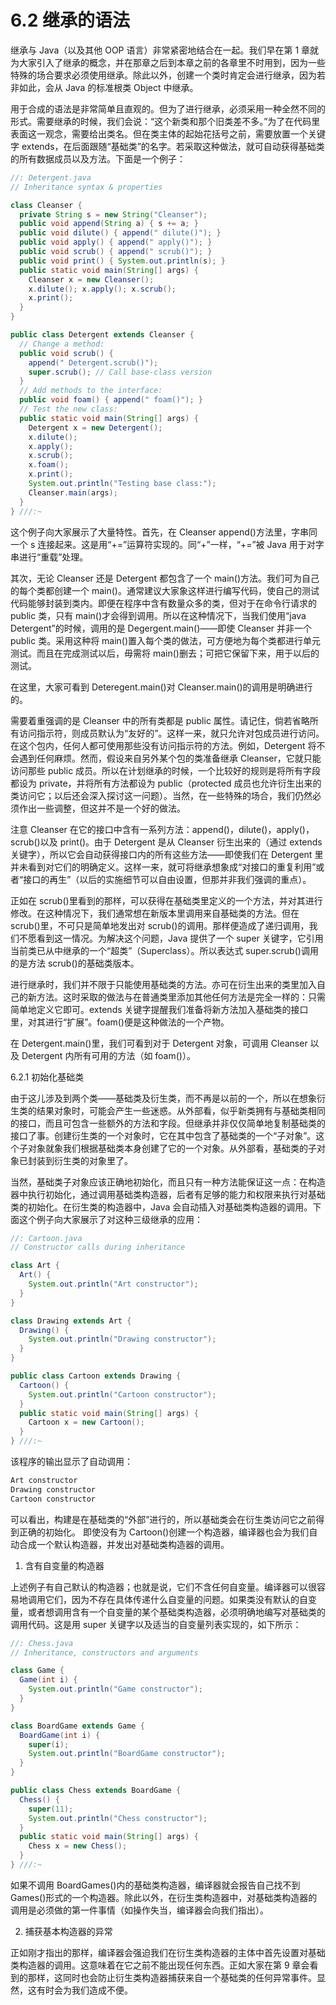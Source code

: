 # 6.2 继承的语法

继承与 Java（以及其他 OOP 语言）非常紧密地结合在一起。我们早在第 1 章就为大家引入了继承的概念，并在那章之后到本章之前的各章里不时用到，因为一些特殊的场合要求必须使用继承。除此以外，创建一个类时肯定会进行继承，因为若非如此，会从 Java 的标准根类 Object 中继承。

用于合成的语法是非常简单且直观的。但为了进行继承，必须采用一种全然不同的形式。需要继承的时候，我们会说：“这个新类和那个旧类差不多。”为了在代码里表面这一观念，需要给出类名。但在类主体的起始花括号之前，需要放置一个关键字 extends，在后面跟随“基础类”的名字。若采取这种做法，就可自动获得基础类的所有数据成员以及方法。下面是一个例子：

```java
//: Detergent.java
// Inheritance syntax & properties

class Cleanser {
  private String s = new String("Cleanser");
  public void append(String a) { s += a; }
  public void dilute() { append(" dilute()"); }
  public void apply() { append(" apply()"); }
  public void scrub() { append(" scrub()"); }
  public void print() { System.out.println(s); }
  public static void main(String[] args) {
    Cleanser x = new Cleanser();
    x.dilute(); x.apply(); x.scrub();
    x.print();
  }
}

public class Detergent extends Cleanser {
  // Change a method:
  public void scrub() {
    append(" Detergent.scrub()");
    super.scrub(); // Call base-class version
  }
  // Add methods to the interface:
  public void foam() { append(" foam()"); }
  // Test the new class:
  public static void main(String[] args) {
    Detergent x = new Detergent();
    x.dilute();
    x.apply();
    x.scrub();
    x.foam();
    x.print();
    System.out.println("Testing base class:");
    Cleanser.main(args);
  }
} ///:~
```

这个例子向大家展示了大量特性。首先，在 Cleanser append()方法里，字串同一个 s 连接起来。这是用“+=”运算符实现的。同“+”一样，“+=”被 Java 用于对字串进行“重载”处理。

其次，无论 Cleanser 还是 Detergent 都包含了一个 main()方法。我们可为自己的每个类都创建一个 main()。通常建议大家象这样进行编写代码，使自己的测试代码能够封装到类内。即便在程序中含有数量众多的类，但对于在命令行请求的 public 类，只有 main()才会得到调用。所以在这种情况下，当我们使用“java Detergent”的时候，调用的是 Degergent.main()——即使 Cleanser 并非一个 public 类。采用这种将 main()置入每个类的做法，可方便地为每个类都进行单元测试。而且在完成测试以后，毋需将 main()删去；可把它保留下来，用于以后的测试。

在这里，大家可看到 Deteregent.main()对 Cleanser.main()的调用是明确进行的。

需要着重强调的是 Cleanser 中的所有类都是 public 属性。请记住，倘若省略所有访问指示符，则成员默认为“友好的”。这样一来，就只允许对包成员进行访问。在这个包内，任何人都可使用那些没有访问指示符的方法。例如，Detergent 将不会遇到任何麻烦。然而，假设来自另外某个包的类准备继承 Cleanser，它就只能访问那些 public 成员。所以在计划继承的时候，一个比较好的规则是将所有字段都设为 private，并将所有方法都设为 public（protected 成员也允许衍生出来的类访问它；以后还会深入探讨这一问题）。当然，在一些特殊的场合，我们仍然必须作出一些调整，但这并不是一个好的做法。

注意 Cleanser 在它的接口中含有一系列方法：append()，dilute()，apply()，scrub()以及 print()。由于 Detergent 是从 Cleanser 衍生出来的（通过 extends 关键字），所以它会自动获得接口内的所有这些方法——即使我们在 Detergent 里并未看到对它们的明确定义。这样一来，就可将继承想象成“对接口的重复利用”或者“接口的再生”（以后的实施细节可以自由设置，但那并非我们强调的重点）。

正如在 scrub()里看到的那样，可以获得在基础类里定义的一个方法，并对其进行修改。在这种情况下，我们通常想在新版本里调用来自基础类的方法。但在 scrub()里，不可只是简单地发出对 scrub()的调用。那样便造成了递归调用，我们不愿看到这一情况。为解决这个问题，Java 提供了一个 super 关键字，它引用当前类已从中继承的一个“超类”（Superclass）。所以表达式 super.scrub()调用的是方法 scrub()的基础类版本。

进行继承时，我们并不限于只能使用基础类的方法。亦可在衍生出来的类里加入自己的新方法。这时采取的做法与在普通类里添加其他任何方法是完全一样的：只需简单地定义它即可。extends 关键字提醒我们准备将新方法加入基础类的接口里，对其进行“扩展”。foam()便是这种做法的一个产物。

在 Detergent.main()里，我们可看到对于 Detergent 对象，可调用 Cleanser 以及 Detergent 内所有可用的方法（如 foam()）。

6.2.1 初始化基础类

由于这儿涉及到两个类——基础类及衍生类，而不再是以前的一个，所以在想象衍生类的结果对象时，可能会产生一些迷惑。从外部看，似乎新类拥有与基础类相同的接口，而且可包含一些额外的方法和字段。但继承并非仅仅简单地复制基础类的接口了事。创建衍生类的一个对象时，它在其中包含了基础类的一个“子对象”。这个子对象就象我们根据基础类本身创建了它的一个对象。从外部看，基础类的子对象已封装到衍生类的对象里了。

当然，基础类子对象应该正确地初始化，而且只有一种方法能保证这一点：在构造器中执行初始化，通过调用基础类构造器，后者有足够的能力和权限来执行对基础类的初始化。在衍生类的构造器中，Java 会自动插入对基础类构造器的调用。下面这个例子向大家展示了对这种三级继承的应用：

```java
//: Cartoon.java
// Constructor calls during inheritance

class Art {
  Art() {
    System.out.println("Art constructor");
  }
}

class Drawing extends Art {
  Drawing() {
    System.out.println("Drawing constructor");
  }
}

public class Cartoon extends Drawing {
  Cartoon() {
    System.out.println("Cartoon constructor");
  }
  public static void main(String[] args) {
    Cartoon x = new Cartoon();
  }
} ///:~
```

该程序的输出显示了自动调用：

```java
Art constructor
Drawing constructor
Cartoon constructor
```

可以看出，构建是在基础类的“外部”进行的，所以基础类会在衍生类访问它之前得到正确的初始化。
即使没有为 Cartoon()创建一个构造器，编译器也会为我们自动合成一个默认构造器，并发出对基础类构造器的调用。

1. 含有自变量的构造器

上述例子有自己默认的构造器；也就是说，它们不含任何自变量。编译器可以很容易地调用它们，因为不存在具体传递什么自变量的问题。如果类没有默认的自变量，或者想调用含有一个自变量的某个基础类构造器，必须明确地编写对基础类的调用代码。这是用 super 关键字以及适当的自变量列表实现的，如下所示：

```java
//: Chess.java
// Inheritance, constructors and arguments

class Game {
  Game(int i) {
    System.out.println("Game constructor");
  }
}

class BoardGame extends Game {
  BoardGame(int i) {
    super(i);
    System.out.println("BoardGame constructor");
  }
}

public class Chess extends BoardGame {
  Chess() {
    super(11);
    System.out.println("Chess constructor");
  }
  public static void main(String[] args) {
    Chess x = new Chess();
  }
} ///:~
```

如果不调用 BoardGames()内的基础类构造器，编译器就会报告自己找不到 Games()形式的一个构造器。除此以外，在衍生类构造器中，对基础类构造器的调用是必须做的第一件事情（如操作失当，编译器会向我们指出）。

2. 捕获基本构造器的异常

正如刚才指出的那样，编译器会强迫我们在衍生类构造器的主体中首先设置对基础类构造器的调用。这意味着在它之前不能出现任何东西。正如大家在第 9 章会看到的那样，这同时也会防止衍生类构造器捕获来自一个基础类的任何异常事件。显然，这有时会为我们造成不便。
